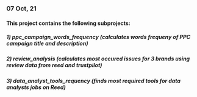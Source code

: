 ### 07 Oct, 21
#### This project contains the following subprojects:
##### 1) ppc_campaign_words_frequency (calculates words frequeny of PPC campaign title and description)
##### 2) review_analysis (calculates most occured issues for 3 brands using review data from reed and trustpilot)
##### 3) data_analyst_tools_requency (finds most required tools for data analysts jobs on Reed)
